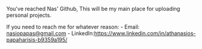 You've reached Nas' Github,
This will be my main place for uploading personal projects.

If you need to reach me for whatever reason:
    - Email: nasiopapas@gmail.com
    - LinkedIn:https://www.linkedin.com/in/athanasios-papaharisis-b9359a195/
    


